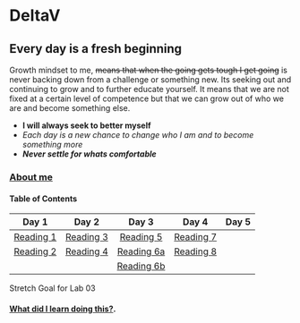 # DeltaV
## Every day is a fresh beginning

Growth mindset to me, ~~means that when the going gets tough I get going~~ is never backing down from a challenge or something new. Its seeking out and continuing to grow and to further educate yourself. It means that we are not fixed at a certain level of competence but that we can grow out of who we are and become something else. 
- **I will always seek to better myself**
-  *Each day is a new chance to change who I am and to become something more* 
- ***Never settle for whats comfortable*** 

### [About me](AboutMe.md)  

#### Table of Contents


|Day 1                       | Day 2                     | Day 3                      |  Day 4                   |  Day 5      |
|:-----:                     |:-----:                    |:-----:                     |  :-----:                 |:-----:      |
|[Reading 1](Reading-01.md)  |[Reading 3](Reading-03.md) |[Reading 5](Reading-05.md)  |[Reading 7](Reading-07.md)|             |
|[Reading 2](Reading-02.md)  |[Reading 4](Reading-04.md) |[Reading 6a](Reading-06a.md)|[Reading 8](Reading-08.md)|   	       |
|   	                     |   	                     |[Reading 6b](Reading-06b.md)|   	                     |   	       |  




Stretch Goal for Lab 03
#### [What did I learn doing this?](WhatILearned.md). 